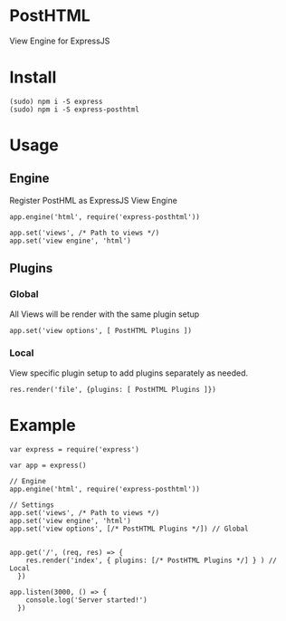 # PostHTML
View Engine for ExpressJS

# Install

```
(sudo) npm i -S express
(sudo) npm i -S express-posthtml
```

# Usage
## Engine
Register PostHML as ExpressJS View Engine

```
app.engine('html', require('express-posthtml'))

app.set('views', /* Path to views */)
app.set('view engine', 'html')
```

## Plugins
### Global
All Views will be render with the same plugin setup

```
app.set('view options', [ PostHTML Plugins ])
```

### Local
View specific plugin setup to add plugins separately as needed.

```
res.render('file', {plugins: [ PostHTML Plugins ]})
```

# Example

```
var express = require('express')

var app = express()

// Engine
app.engine('html', require('express-posthtml'))

// Settings
app.set('views', /* Path to views */)
app.set('view engine', 'html')
app.set('view options', [/* PostHTML Plugins */]) // Global


app.get('/', (req, res) => {
    res.render('index', { plugins: [/* PostHTML Plugins */] } ) // Local
  })

app.listen(3000, () => {
    console.log('Server started!')
  })
```
